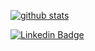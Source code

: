 [![github stats](https://github-readme-stats.vercel.app/api?username=lucky7323&show_icons=true&hide_border=False)](https://github.com/lucky7323)



<!--
**lucky7323/lucky7323** is a ✨ _special_ ✨ repository because its `README.md` (this file) appears on your GitHub profile.

Here are some ideas to get you started:

- 🔭 I’m currently working on ...
- 🌱 I’m currently learning ...
- 👯 I’m looking to collaborate on ...
- 🤔 I’m looking for help with ...
- 💬 Ask me about ...
- 📫 How to reach me: ...
- 😄 Pronouns: ...
- ⚡ Fun fact: ...
-->

  [![Linkedin Badge](https://img.shields.io/badge/-LinkedIn-blue?style=flat-square&logo=Linkedin&logoColor=white&link=https://www.linkedin.com/in/eunho-lee-442310136/)](https://www.linkedin.com/in/eunho-lee-442310136/)
